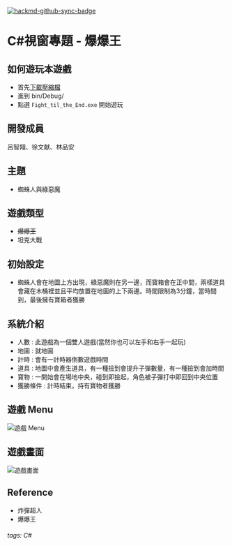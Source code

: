 [![hackmd-github-sync-badge](https://hackmd.io/AvjW12S1ROaGXk7c91VoVA/badge)](https://hackmd.io/AvjW12S1ROaGXk7c91VoVA)

# C#視窗專題 - 爆爆王


## 如何遊玩本遊戲
* 首先[下載壓縮檔](https://github.com/allenlin316/Fight_till_the_End/archive/refs/heads/main.zip)
* 進到 bin/Debug/
* 點選 `Fight_til_the_End.exe` 開始遊玩

## 開發成員
呂智翔、徐文献、林品安

## 主題
* 蜘蛛人與綠惡魔

## 遊戲類型
* ~~爆爆王~~
* 坦克大戰

## 初始設定
* 蜘蛛人會在地圖上方出現，綠惡魔則在另一邊，而寶箱會在正中間，兩樣道具會藏在木桶裡並且平均放置在地圖的上下兩邊。時間限制為3分鐘，當時間到，最後擁有寶箱者獲勝

## 系統介紹
* 人數 : 此遊戲為一個雙人遊戲(當然你也可以左手和右手一起玩)
* 地圖 : 就地圖
* 計時 : 會有一計時器倒數遊戲時間 
* 道具 : 地圖中會產生道具，有一種撿到會提升子彈數量，有一種撿到會加時間 
* 寶物 : 一開始會在場地中央，碰到即撿起，角色被子彈打中即回到中央位置 
* 獲勝條件 : 計時結束，持有寶物者獲勝


## 遊戲 Menu
![遊戲 Menu](https://i.imgur.com/WcfRXAf.png)

## 遊戲畫面
![遊戲畫面](https://i.imgur.com/WvC378r.png)

## Reference
* 炸彈超人
* 爆爆王


###### tags: C#


